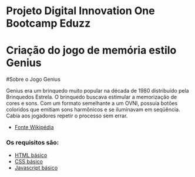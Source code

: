 # Projeto Digital Innovation One Bootcamp Eduzz
# Criação do jogo de memória estilo Genius

#Sobre o Jogo Genius

Genius era um brinquedo muito popular na década de 1980 distribuído pela Brinquedos Estrela.
O brinquedo buscava estimular a memorização de cores e sons. 
Com um formato semelhante a um OVNI, possuía botões coloridos que emitiam sons harmônicos e se iluminavam em seqüência.
Cabia aos jogadores repetir o processo sem errar.

* [Fonte Wikipédia](https://pt.wikipedia.org/wiki/Genius_(jogo))


### Os requisitos são:

* [HTML básico](https://www.w3schools.com/html/)
* [CSS básico](https://developer.mozilla.org/pt-BR/docs/Web/CSS)
* [Javascript básico](https://developer.mozilla.org/pt-BR/docs/Web/JavaScript)
 
